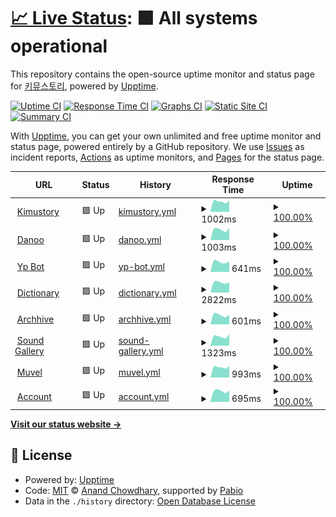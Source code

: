 # [📈 Live Status](https://uptime.kimustory.net): <!--live status--> **🟩 All systems operational**

This repository contains the open-source uptime monitor and status page for [키뮤스토리](https://kimustory.net), powered by [Upptime](https://github.com/upptime/upptime).

[![Uptime CI](https://github.com/KimuSoft/uptime/workflows/Uptime%20CI/badge.svg)](https://github.com/KimuSoft/uptime/actions?query=workflow%3A%22Uptime+CI%22)
[![Response Time CI](https://github.com/KimuSoft/uptime/workflows/Response%20Time%20CI/badge.svg)](https://github.com/KimuSoft/uptime/actions?query=workflow%3A%22Response+Time+CI%22)
[![Graphs CI](https://github.com/KimuSoft/uptime/workflows/Graphs%20CI/badge.svg)](https://github.com/KimuSoft/uptime/actions?query=workflow%3A%22Graphs+CI%22)
[![Static Site CI](https://github.com/KimuSoft/uptime/workflows/Static%20Site%20CI/badge.svg)](https://github.com/KimuSoft/uptime/actions?query=workflow%3A%22Static+Site+CI%22)
[![Summary CI](https://github.com/KimuSoft/uptime/workflows/Summary%20CI/badge.svg)](https://github.com/KimuSoft/uptime/actions?query=workflow%3A%22Summary+CI%22)

With [Upptime](https://upptime.js.org), you can get your own unlimited and free uptime monitor and status page, powered entirely by a GitHub repository. We use [Issues](https://github.com/KimuSoft/uptime/issues) as incident reports, [Actions](https://github.com/KimuSoft/uptime/actions) as uptime monitors, and [Pages](https://uptime.kimustory.net) for the status page.

<!--start: status pages-->
<!-- This summary is generated by Upptime (https://github.com/upptime/upptime) -->
<!-- Do not edit this manually, your changes will be overwritten -->
<!-- prettier-ignore -->
| URL | Status | History | Response Time | Uptime |
| --- | ------ | ------- | ------------- | ------ |
| <img alt="" src="https://icons.duckduckgo.com/ip3/kimustory.net.ico" height="13"> [Kimustory](https://kimustory.net) | 🟩 Up | [kimustory.yml](https://github.com/KimuSoft/uptime/commits/HEAD/history/kimustory.yml) | <details><summary><img alt="Response time graph" src="./graphs/kimustory/response-time-week.png" height="20"> 1002ms</summary><br><a href="https://uptime.kimustory.net/history/kimustory"><img alt="Response time 1002" src="https://img.shields.io/endpoint?url=https%3A%2F%2Fraw.githubusercontent.com%2FKimuSoft%2Fuptime%2FHEAD%2Fapi%2Fkimustory%2Fresponse-time.json"></a><br><a href="https://uptime.kimustory.net/history/kimustory"><img alt="24-hour response time 1078" src="https://img.shields.io/endpoint?url=https%3A%2F%2Fraw.githubusercontent.com%2FKimuSoft%2Fuptime%2FHEAD%2Fapi%2Fkimustory%2Fresponse-time-day.json"></a><br><a href="https://uptime.kimustory.net/history/kimustory"><img alt="7-day response time 1002" src="https://img.shields.io/endpoint?url=https%3A%2F%2Fraw.githubusercontent.com%2FKimuSoft%2Fuptime%2FHEAD%2Fapi%2Fkimustory%2Fresponse-time-week.json"></a><br><a href="https://uptime.kimustory.net/history/kimustory"><img alt="30-day response time 1002" src="https://img.shields.io/endpoint?url=https%3A%2F%2Fraw.githubusercontent.com%2FKimuSoft%2Fuptime%2FHEAD%2Fapi%2Fkimustory%2Fresponse-time-month.json"></a><br><a href="https://uptime.kimustory.net/history/kimustory"><img alt="1-year response time 1002" src="https://img.shields.io/endpoint?url=https%3A%2F%2Fraw.githubusercontent.com%2FKimuSoft%2Fuptime%2FHEAD%2Fapi%2Fkimustory%2Fresponse-time-year.json"></a></details> | <details><summary><a href="https://uptime.kimustory.net/history/kimustory">100.00%</a></summary><a href="https://uptime.kimustory.net/history/kimustory"><img alt="All-time uptime 100.00%" src="https://img.shields.io/endpoint?url=https%3A%2F%2Fraw.githubusercontent.com%2FKimuSoft%2Fuptime%2FHEAD%2Fapi%2Fkimustory%2Fuptime.json"></a><br><a href="https://uptime.kimustory.net/history/kimustory"><img alt="24-hour uptime 100.00%" src="https://img.shields.io/endpoint?url=https%3A%2F%2Fraw.githubusercontent.com%2FKimuSoft%2Fuptime%2FHEAD%2Fapi%2Fkimustory%2Fuptime-day.json"></a><br><a href="https://uptime.kimustory.net/history/kimustory"><img alt="7-day uptime 100.00%" src="https://img.shields.io/endpoint?url=https%3A%2F%2Fraw.githubusercontent.com%2FKimuSoft%2Fuptime%2FHEAD%2Fapi%2Fkimustory%2Fuptime-week.json"></a><br><a href="https://uptime.kimustory.net/history/kimustory"><img alt="30-day uptime 100.00%" src="https://img.shields.io/endpoint?url=https%3A%2F%2Fraw.githubusercontent.com%2FKimuSoft%2Fuptime%2FHEAD%2Fapi%2Fkimustory%2Fuptime-month.json"></a><br><a href="https://uptime.kimustory.net/history/kimustory"><img alt="1-year uptime 100.00%" src="https://img.shields.io/endpoint?url=https%3A%2F%2Fraw.githubusercontent.com%2FKimuSoft%2Fuptime%2FHEAD%2Fapi%2Fkimustory%2Fuptime-year.json"></a></details>
| <img alt="" src="https://icons.duckduckgo.com/ip3/danoo.kimustory.net.ico" height="13"> [Danoo](http://danoo.kimustory.net/) | 🟩 Up | [danoo.yml](https://github.com/KimuSoft/uptime/commits/HEAD/history/danoo.yml) | <details><summary><img alt="Response time graph" src="./graphs/danoo/response-time-week.png" height="20"> 1003ms</summary><br><a href="https://uptime.kimustory.net/history/danoo"><img alt="Response time 1003" src="https://img.shields.io/endpoint?url=https%3A%2F%2Fraw.githubusercontent.com%2FKimuSoft%2Fuptime%2FHEAD%2Fapi%2Fdanoo%2Fresponse-time.json"></a><br><a href="https://uptime.kimustory.net/history/danoo"><img alt="24-hour response time 1130" src="https://img.shields.io/endpoint?url=https%3A%2F%2Fraw.githubusercontent.com%2FKimuSoft%2Fuptime%2FHEAD%2Fapi%2Fdanoo%2Fresponse-time-day.json"></a><br><a href="https://uptime.kimustory.net/history/danoo"><img alt="7-day response time 1003" src="https://img.shields.io/endpoint?url=https%3A%2F%2Fraw.githubusercontent.com%2FKimuSoft%2Fuptime%2FHEAD%2Fapi%2Fdanoo%2Fresponse-time-week.json"></a><br><a href="https://uptime.kimustory.net/history/danoo"><img alt="30-day response time 1003" src="https://img.shields.io/endpoint?url=https%3A%2F%2Fraw.githubusercontent.com%2FKimuSoft%2Fuptime%2FHEAD%2Fapi%2Fdanoo%2Fresponse-time-month.json"></a><br><a href="https://uptime.kimustory.net/history/danoo"><img alt="1-year response time 1003" src="https://img.shields.io/endpoint?url=https%3A%2F%2Fraw.githubusercontent.com%2FKimuSoft%2Fuptime%2FHEAD%2Fapi%2Fdanoo%2Fresponse-time-year.json"></a></details> | <details><summary><a href="https://uptime.kimustory.net/history/danoo">100.00%</a></summary><a href="https://uptime.kimustory.net/history/danoo"><img alt="All-time uptime 100.00%" src="https://img.shields.io/endpoint?url=https%3A%2F%2Fraw.githubusercontent.com%2FKimuSoft%2Fuptime%2FHEAD%2Fapi%2Fdanoo%2Fuptime.json"></a><br><a href="https://uptime.kimustory.net/history/danoo"><img alt="24-hour uptime 100.00%" src="https://img.shields.io/endpoint?url=https%3A%2F%2Fraw.githubusercontent.com%2FKimuSoft%2Fuptime%2FHEAD%2Fapi%2Fdanoo%2Fuptime-day.json"></a><br><a href="https://uptime.kimustory.net/history/danoo"><img alt="7-day uptime 100.00%" src="https://img.shields.io/endpoint?url=https%3A%2F%2Fraw.githubusercontent.com%2FKimuSoft%2Fuptime%2FHEAD%2Fapi%2Fdanoo%2Fuptime-week.json"></a><br><a href="https://uptime.kimustory.net/history/danoo"><img alt="30-day uptime 100.00%" src="https://img.shields.io/endpoint?url=https%3A%2F%2Fraw.githubusercontent.com%2FKimuSoft%2Fuptime%2FHEAD%2Fapi%2Fdanoo%2Fuptime-month.json"></a><br><a href="https://uptime.kimustory.net/history/danoo"><img alt="1-year uptime 100.00%" src="https://img.shields.io/endpoint?url=https%3A%2F%2Fraw.githubusercontent.com%2FKimuSoft%2Fuptime%2FHEAD%2Fapi%2Fdanoo%2Fuptime-year.json"></a></details>
| <img alt="" src="https://icons.duckduckgo.com/ip3/yp.kimustory.net.ico" height="13"> [Yp Bot](https://yp.kimustory.net/) | 🟩 Up | [yp-bot.yml](https://github.com/KimuSoft/uptime/commits/HEAD/history/yp-bot.yml) | <details><summary><img alt="Response time graph" src="./graphs/yp-bot/response-time-week.png" height="20"> 641ms</summary><br><a href="https://uptime.kimustory.net/history/yp-bot"><img alt="Response time 641" src="https://img.shields.io/endpoint?url=https%3A%2F%2Fraw.githubusercontent.com%2FKimuSoft%2Fuptime%2FHEAD%2Fapi%2Fyp-bot%2Fresponse-time.json"></a><br><a href="https://uptime.kimustory.net/history/yp-bot"><img alt="24-hour response time 666" src="https://img.shields.io/endpoint?url=https%3A%2F%2Fraw.githubusercontent.com%2FKimuSoft%2Fuptime%2FHEAD%2Fapi%2Fyp-bot%2Fresponse-time-day.json"></a><br><a href="https://uptime.kimustory.net/history/yp-bot"><img alt="7-day response time 641" src="https://img.shields.io/endpoint?url=https%3A%2F%2Fraw.githubusercontent.com%2FKimuSoft%2Fuptime%2FHEAD%2Fapi%2Fyp-bot%2Fresponse-time-week.json"></a><br><a href="https://uptime.kimustory.net/history/yp-bot"><img alt="30-day response time 641" src="https://img.shields.io/endpoint?url=https%3A%2F%2Fraw.githubusercontent.com%2FKimuSoft%2Fuptime%2FHEAD%2Fapi%2Fyp-bot%2Fresponse-time-month.json"></a><br><a href="https://uptime.kimustory.net/history/yp-bot"><img alt="1-year response time 641" src="https://img.shields.io/endpoint?url=https%3A%2F%2Fraw.githubusercontent.com%2FKimuSoft%2Fuptime%2FHEAD%2Fapi%2Fyp-bot%2Fresponse-time-year.json"></a></details> | <details><summary><a href="https://uptime.kimustory.net/history/yp-bot">100.00%</a></summary><a href="https://uptime.kimustory.net/history/yp-bot"><img alt="All-time uptime 100.00%" src="https://img.shields.io/endpoint?url=https%3A%2F%2Fraw.githubusercontent.com%2FKimuSoft%2Fuptime%2FHEAD%2Fapi%2Fyp-bot%2Fuptime.json"></a><br><a href="https://uptime.kimustory.net/history/yp-bot"><img alt="24-hour uptime 100.00%" src="https://img.shields.io/endpoint?url=https%3A%2F%2Fraw.githubusercontent.com%2FKimuSoft%2Fuptime%2FHEAD%2Fapi%2Fyp-bot%2Fuptime-day.json"></a><br><a href="https://uptime.kimustory.net/history/yp-bot"><img alt="7-day uptime 100.00%" src="https://img.shields.io/endpoint?url=https%3A%2F%2Fraw.githubusercontent.com%2FKimuSoft%2Fuptime%2FHEAD%2Fapi%2Fyp-bot%2Fuptime-week.json"></a><br><a href="https://uptime.kimustory.net/history/yp-bot"><img alt="30-day uptime 100.00%" src="https://img.shields.io/endpoint?url=https%3A%2F%2Fraw.githubusercontent.com%2FKimuSoft%2Fuptime%2FHEAD%2Fapi%2Fyp-bot%2Fuptime-month.json"></a><br><a href="https://uptime.kimustory.net/history/yp-bot"><img alt="1-year uptime 100.00%" src="https://img.shields.io/endpoint?url=https%3A%2F%2Fraw.githubusercontent.com%2FKimuSoft%2Fuptime%2FHEAD%2Fapi%2Fyp-bot%2Fuptime-year.json"></a></details>
| <img alt="" src="https://icons.duckduckgo.com/ip3/dict.kimustory.net.ico" height="13"> [Dictionary](https://dict.kimustory.net/) | 🟩 Up | [dictionary.yml](https://github.com/KimuSoft/uptime/commits/HEAD/history/dictionary.yml) | <details><summary><img alt="Response time graph" src="./graphs/dictionary/response-time-week.png" height="20"> 2822ms</summary><br><a href="https://uptime.kimustory.net/history/dictionary"><img alt="Response time 2822" src="https://img.shields.io/endpoint?url=https%3A%2F%2Fraw.githubusercontent.com%2FKimuSoft%2Fuptime%2FHEAD%2Fapi%2Fdictionary%2Fresponse-time.json"></a><br><a href="https://uptime.kimustory.net/history/dictionary"><img alt="24-hour response time 2878" src="https://img.shields.io/endpoint?url=https%3A%2F%2Fraw.githubusercontent.com%2FKimuSoft%2Fuptime%2FHEAD%2Fapi%2Fdictionary%2Fresponse-time-day.json"></a><br><a href="https://uptime.kimustory.net/history/dictionary"><img alt="7-day response time 2822" src="https://img.shields.io/endpoint?url=https%3A%2F%2Fraw.githubusercontent.com%2FKimuSoft%2Fuptime%2FHEAD%2Fapi%2Fdictionary%2Fresponse-time-week.json"></a><br><a href="https://uptime.kimustory.net/history/dictionary"><img alt="30-day response time 2822" src="https://img.shields.io/endpoint?url=https%3A%2F%2Fraw.githubusercontent.com%2FKimuSoft%2Fuptime%2FHEAD%2Fapi%2Fdictionary%2Fresponse-time-month.json"></a><br><a href="https://uptime.kimustory.net/history/dictionary"><img alt="1-year response time 2822" src="https://img.shields.io/endpoint?url=https%3A%2F%2Fraw.githubusercontent.com%2FKimuSoft%2Fuptime%2FHEAD%2Fapi%2Fdictionary%2Fresponse-time-year.json"></a></details> | <details><summary><a href="https://uptime.kimustory.net/history/dictionary">100.00%</a></summary><a href="https://uptime.kimustory.net/history/dictionary"><img alt="All-time uptime 100.00%" src="https://img.shields.io/endpoint?url=https%3A%2F%2Fraw.githubusercontent.com%2FKimuSoft%2Fuptime%2FHEAD%2Fapi%2Fdictionary%2Fuptime.json"></a><br><a href="https://uptime.kimustory.net/history/dictionary"><img alt="24-hour uptime 100.00%" src="https://img.shields.io/endpoint?url=https%3A%2F%2Fraw.githubusercontent.com%2FKimuSoft%2Fuptime%2FHEAD%2Fapi%2Fdictionary%2Fuptime-day.json"></a><br><a href="https://uptime.kimustory.net/history/dictionary"><img alt="7-day uptime 100.00%" src="https://img.shields.io/endpoint?url=https%3A%2F%2Fraw.githubusercontent.com%2FKimuSoft%2Fuptime%2FHEAD%2Fapi%2Fdictionary%2Fuptime-week.json"></a><br><a href="https://uptime.kimustory.net/history/dictionary"><img alt="30-day uptime 100.00%" src="https://img.shields.io/endpoint?url=https%3A%2F%2Fraw.githubusercontent.com%2FKimuSoft%2Fuptime%2FHEAD%2Fapi%2Fdictionary%2Fuptime-month.json"></a><br><a href="https://uptime.kimustory.net/history/dictionary"><img alt="1-year uptime 100.00%" src="https://img.shields.io/endpoint?url=https%3A%2F%2Fraw.githubusercontent.com%2FKimuSoft%2Fuptime%2FHEAD%2Fapi%2Fdictionary%2Fuptime-year.json"></a></details>
| <img alt="" src="https://icons.duckduckgo.com/ip3/archhive.kimustory.net.ico" height="13"> [Archhive](https://archhive.kimustory.net/) | 🟩 Up | [archhive.yml](https://github.com/KimuSoft/uptime/commits/HEAD/history/archhive.yml) | <details><summary><img alt="Response time graph" src="./graphs/archhive/response-time-week.png" height="20"> 601ms</summary><br><a href="https://uptime.kimustory.net/history/archhive"><img alt="Response time 601" src="https://img.shields.io/endpoint?url=https%3A%2F%2Fraw.githubusercontent.com%2FKimuSoft%2Fuptime%2FHEAD%2Fapi%2Farchhive%2Fresponse-time.json"></a><br><a href="https://uptime.kimustory.net/history/archhive"><img alt="24-hour response time 639" src="https://img.shields.io/endpoint?url=https%3A%2F%2Fraw.githubusercontent.com%2FKimuSoft%2Fuptime%2FHEAD%2Fapi%2Farchhive%2Fresponse-time-day.json"></a><br><a href="https://uptime.kimustory.net/history/archhive"><img alt="7-day response time 601" src="https://img.shields.io/endpoint?url=https%3A%2F%2Fraw.githubusercontent.com%2FKimuSoft%2Fuptime%2FHEAD%2Fapi%2Farchhive%2Fresponse-time-week.json"></a><br><a href="https://uptime.kimustory.net/history/archhive"><img alt="30-day response time 601" src="https://img.shields.io/endpoint?url=https%3A%2F%2Fraw.githubusercontent.com%2FKimuSoft%2Fuptime%2FHEAD%2Fapi%2Farchhive%2Fresponse-time-month.json"></a><br><a href="https://uptime.kimustory.net/history/archhive"><img alt="1-year response time 601" src="https://img.shields.io/endpoint?url=https%3A%2F%2Fraw.githubusercontent.com%2FKimuSoft%2Fuptime%2FHEAD%2Fapi%2Farchhive%2Fresponse-time-year.json"></a></details> | <details><summary><a href="https://uptime.kimustory.net/history/archhive">100.00%</a></summary><a href="https://uptime.kimustory.net/history/archhive"><img alt="All-time uptime 100.00%" src="https://img.shields.io/endpoint?url=https%3A%2F%2Fraw.githubusercontent.com%2FKimuSoft%2Fuptime%2FHEAD%2Fapi%2Farchhive%2Fuptime.json"></a><br><a href="https://uptime.kimustory.net/history/archhive"><img alt="24-hour uptime 100.00%" src="https://img.shields.io/endpoint?url=https%3A%2F%2Fraw.githubusercontent.com%2FKimuSoft%2Fuptime%2FHEAD%2Fapi%2Farchhive%2Fuptime-day.json"></a><br><a href="https://uptime.kimustory.net/history/archhive"><img alt="7-day uptime 100.00%" src="https://img.shields.io/endpoint?url=https%3A%2F%2Fraw.githubusercontent.com%2FKimuSoft%2Fuptime%2FHEAD%2Fapi%2Farchhive%2Fuptime-week.json"></a><br><a href="https://uptime.kimustory.net/history/archhive"><img alt="30-day uptime 100.00%" src="https://img.shields.io/endpoint?url=https%3A%2F%2Fraw.githubusercontent.com%2FKimuSoft%2Fuptime%2FHEAD%2Fapi%2Farchhive%2Fuptime-month.json"></a><br><a href="https://uptime.kimustory.net/history/archhive"><img alt="1-year uptime 100.00%" src="https://img.shields.io/endpoint?url=https%3A%2F%2Fraw.githubusercontent.com%2FKimuSoft%2Fuptime%2FHEAD%2Fapi%2Farchhive%2Fuptime-year.json"></a></details>
| <img alt="" src="https://icons.duckduckgo.com/ip3/music.kimustory.net.ico" height="13"> [Sound Gallery](https://music.kimustory.net/) | 🟩 Up | [sound-gallery.yml](https://github.com/KimuSoft/uptime/commits/HEAD/history/sound-gallery.yml) | <details><summary><img alt="Response time graph" src="./graphs/sound-gallery/response-time-week.png" height="20"> 1323ms</summary><br><a href="https://uptime.kimustory.net/history/sound-gallery"><img alt="Response time 1323" src="https://img.shields.io/endpoint?url=https%3A%2F%2Fraw.githubusercontent.com%2FKimuSoft%2Fuptime%2FHEAD%2Fapi%2Fsound-gallery%2Fresponse-time.json"></a><br><a href="https://uptime.kimustory.net/history/sound-gallery"><img alt="24-hour response time 1637" src="https://img.shields.io/endpoint?url=https%3A%2F%2Fraw.githubusercontent.com%2FKimuSoft%2Fuptime%2FHEAD%2Fapi%2Fsound-gallery%2Fresponse-time-day.json"></a><br><a href="https://uptime.kimustory.net/history/sound-gallery"><img alt="7-day response time 1323" src="https://img.shields.io/endpoint?url=https%3A%2F%2Fraw.githubusercontent.com%2FKimuSoft%2Fuptime%2FHEAD%2Fapi%2Fsound-gallery%2Fresponse-time-week.json"></a><br><a href="https://uptime.kimustory.net/history/sound-gallery"><img alt="30-day response time 1323" src="https://img.shields.io/endpoint?url=https%3A%2F%2Fraw.githubusercontent.com%2FKimuSoft%2Fuptime%2FHEAD%2Fapi%2Fsound-gallery%2Fresponse-time-month.json"></a><br><a href="https://uptime.kimustory.net/history/sound-gallery"><img alt="1-year response time 1323" src="https://img.shields.io/endpoint?url=https%3A%2F%2Fraw.githubusercontent.com%2FKimuSoft%2Fuptime%2FHEAD%2Fapi%2Fsound-gallery%2Fresponse-time-year.json"></a></details> | <details><summary><a href="https://uptime.kimustory.net/history/sound-gallery">100.00%</a></summary><a href="https://uptime.kimustory.net/history/sound-gallery"><img alt="All-time uptime 100.00%" src="https://img.shields.io/endpoint?url=https%3A%2F%2Fraw.githubusercontent.com%2FKimuSoft%2Fuptime%2FHEAD%2Fapi%2Fsound-gallery%2Fuptime.json"></a><br><a href="https://uptime.kimustory.net/history/sound-gallery"><img alt="24-hour uptime 100.00%" src="https://img.shields.io/endpoint?url=https%3A%2F%2Fraw.githubusercontent.com%2FKimuSoft%2Fuptime%2FHEAD%2Fapi%2Fsound-gallery%2Fuptime-day.json"></a><br><a href="https://uptime.kimustory.net/history/sound-gallery"><img alt="7-day uptime 100.00%" src="https://img.shields.io/endpoint?url=https%3A%2F%2Fraw.githubusercontent.com%2FKimuSoft%2Fuptime%2FHEAD%2Fapi%2Fsound-gallery%2Fuptime-week.json"></a><br><a href="https://uptime.kimustory.net/history/sound-gallery"><img alt="30-day uptime 100.00%" src="https://img.shields.io/endpoint?url=https%3A%2F%2Fraw.githubusercontent.com%2FKimuSoft%2Fuptime%2FHEAD%2Fapi%2Fsound-gallery%2Fuptime-month.json"></a><br><a href="https://uptime.kimustory.net/history/sound-gallery"><img alt="1-year uptime 100.00%" src="https://img.shields.io/endpoint?url=https%3A%2F%2Fraw.githubusercontent.com%2FKimuSoft%2Fuptime%2FHEAD%2Fapi%2Fsound-gallery%2Fuptime-year.json"></a></details>
| <img alt="" src="https://icons.duckduckgo.com/ip3/muvel.app.ico" height="13"> [Muvel](https://muvel.app) | 🟩 Up | [muvel.yml](https://github.com/KimuSoft/uptime/commits/HEAD/history/muvel.yml) | <details><summary><img alt="Response time graph" src="./graphs/muvel/response-time-week.png" height="20"> 993ms</summary><br><a href="https://uptime.kimustory.net/history/muvel"><img alt="Response time 993" src="https://img.shields.io/endpoint?url=https%3A%2F%2Fraw.githubusercontent.com%2FKimuSoft%2Fuptime%2FHEAD%2Fapi%2Fmuvel%2Fresponse-time.json"></a><br><a href="https://uptime.kimustory.net/history/muvel"><img alt="24-hour response time 1086" src="https://img.shields.io/endpoint?url=https%3A%2F%2Fraw.githubusercontent.com%2FKimuSoft%2Fuptime%2FHEAD%2Fapi%2Fmuvel%2Fresponse-time-day.json"></a><br><a href="https://uptime.kimustory.net/history/muvel"><img alt="7-day response time 993" src="https://img.shields.io/endpoint?url=https%3A%2F%2Fraw.githubusercontent.com%2FKimuSoft%2Fuptime%2FHEAD%2Fapi%2Fmuvel%2Fresponse-time-week.json"></a><br><a href="https://uptime.kimustory.net/history/muvel"><img alt="30-day response time 993" src="https://img.shields.io/endpoint?url=https%3A%2F%2Fraw.githubusercontent.com%2FKimuSoft%2Fuptime%2FHEAD%2Fapi%2Fmuvel%2Fresponse-time-month.json"></a><br><a href="https://uptime.kimustory.net/history/muvel"><img alt="1-year response time 993" src="https://img.shields.io/endpoint?url=https%3A%2F%2Fraw.githubusercontent.com%2FKimuSoft%2Fuptime%2FHEAD%2Fapi%2Fmuvel%2Fresponse-time-year.json"></a></details> | <details><summary><a href="https://uptime.kimustory.net/history/muvel">100.00%</a></summary><a href="https://uptime.kimustory.net/history/muvel"><img alt="All-time uptime 100.00%" src="https://img.shields.io/endpoint?url=https%3A%2F%2Fraw.githubusercontent.com%2FKimuSoft%2Fuptime%2FHEAD%2Fapi%2Fmuvel%2Fuptime.json"></a><br><a href="https://uptime.kimustory.net/history/muvel"><img alt="24-hour uptime 100.00%" src="https://img.shields.io/endpoint?url=https%3A%2F%2Fraw.githubusercontent.com%2FKimuSoft%2Fuptime%2FHEAD%2Fapi%2Fmuvel%2Fuptime-day.json"></a><br><a href="https://uptime.kimustory.net/history/muvel"><img alt="7-day uptime 100.00%" src="https://img.shields.io/endpoint?url=https%3A%2F%2Fraw.githubusercontent.com%2FKimuSoft%2Fuptime%2FHEAD%2Fapi%2Fmuvel%2Fuptime-week.json"></a><br><a href="https://uptime.kimustory.net/history/muvel"><img alt="30-day uptime 100.00%" src="https://img.shields.io/endpoint?url=https%3A%2F%2Fraw.githubusercontent.com%2FKimuSoft%2Fuptime%2FHEAD%2Fapi%2Fmuvel%2Fuptime-month.json"></a><br><a href="https://uptime.kimustory.net/history/muvel"><img alt="1-year uptime 100.00%" src="https://img.shields.io/endpoint?url=https%3A%2F%2Fraw.githubusercontent.com%2FKimuSoft%2Fuptime%2FHEAD%2Fapi%2Fmuvel%2Fuptime-year.json"></a></details>
| <img alt="" src="https://icons.duckduckgo.com/ip3/accounts.kimustory.net.ico" height="13"> [Account](https://accounts.kimustory.net) | 🟩 Up | [account.yml](https://github.com/KimuSoft/uptime/commits/HEAD/history/account.yml) | <details><summary><img alt="Response time graph" src="./graphs/account/response-time-week.png" height="20"> 695ms</summary><br><a href="https://uptime.kimustory.net/history/account"><img alt="Response time 695" src="https://img.shields.io/endpoint?url=https%3A%2F%2Fraw.githubusercontent.com%2FKimuSoft%2Fuptime%2FHEAD%2Fapi%2Faccount%2Fresponse-time.json"></a><br><a href="https://uptime.kimustory.net/history/account"><img alt="24-hour response time 716" src="https://img.shields.io/endpoint?url=https%3A%2F%2Fraw.githubusercontent.com%2FKimuSoft%2Fuptime%2FHEAD%2Fapi%2Faccount%2Fresponse-time-day.json"></a><br><a href="https://uptime.kimustory.net/history/account"><img alt="7-day response time 695" src="https://img.shields.io/endpoint?url=https%3A%2F%2Fraw.githubusercontent.com%2FKimuSoft%2Fuptime%2FHEAD%2Fapi%2Faccount%2Fresponse-time-week.json"></a><br><a href="https://uptime.kimustory.net/history/account"><img alt="30-day response time 695" src="https://img.shields.io/endpoint?url=https%3A%2F%2Fraw.githubusercontent.com%2FKimuSoft%2Fuptime%2FHEAD%2Fapi%2Faccount%2Fresponse-time-month.json"></a><br><a href="https://uptime.kimustory.net/history/account"><img alt="1-year response time 695" src="https://img.shields.io/endpoint?url=https%3A%2F%2Fraw.githubusercontent.com%2FKimuSoft%2Fuptime%2FHEAD%2Fapi%2Faccount%2Fresponse-time-year.json"></a></details> | <details><summary><a href="https://uptime.kimustory.net/history/account">100.00%</a></summary><a href="https://uptime.kimustory.net/history/account"><img alt="All-time uptime 100.00%" src="https://img.shields.io/endpoint?url=https%3A%2F%2Fraw.githubusercontent.com%2FKimuSoft%2Fuptime%2FHEAD%2Fapi%2Faccount%2Fuptime.json"></a><br><a href="https://uptime.kimustory.net/history/account"><img alt="24-hour uptime 100.00%" src="https://img.shields.io/endpoint?url=https%3A%2F%2Fraw.githubusercontent.com%2FKimuSoft%2Fuptime%2FHEAD%2Fapi%2Faccount%2Fuptime-day.json"></a><br><a href="https://uptime.kimustory.net/history/account"><img alt="7-day uptime 100.00%" src="https://img.shields.io/endpoint?url=https%3A%2F%2Fraw.githubusercontent.com%2FKimuSoft%2Fuptime%2FHEAD%2Fapi%2Faccount%2Fuptime-week.json"></a><br><a href="https://uptime.kimustory.net/history/account"><img alt="30-day uptime 100.00%" src="https://img.shields.io/endpoint?url=https%3A%2F%2Fraw.githubusercontent.com%2FKimuSoft%2Fuptime%2FHEAD%2Fapi%2Faccount%2Fuptime-month.json"></a><br><a href="https://uptime.kimustory.net/history/account"><img alt="1-year uptime 100.00%" src="https://img.shields.io/endpoint?url=https%3A%2F%2Fraw.githubusercontent.com%2FKimuSoft%2Fuptime%2FHEAD%2Fapi%2Faccount%2Fuptime-year.json"></a></details>

<!--end: status pages-->

[**Visit our status website →**](https://uptime.kimustory.net)

## 📄 License

- Powered by: [Upptime](https://github.com/upptime/upptime)
- Code: [MIT](./LICENSE) © [Anand Chowdhary](https://anandchowdhary.com), supported by [Pabio](https://pabio.com)
- Data in the `./history` directory: [Open Database License](https://opendatacommons.org/licenses/odbl/1-0/)
